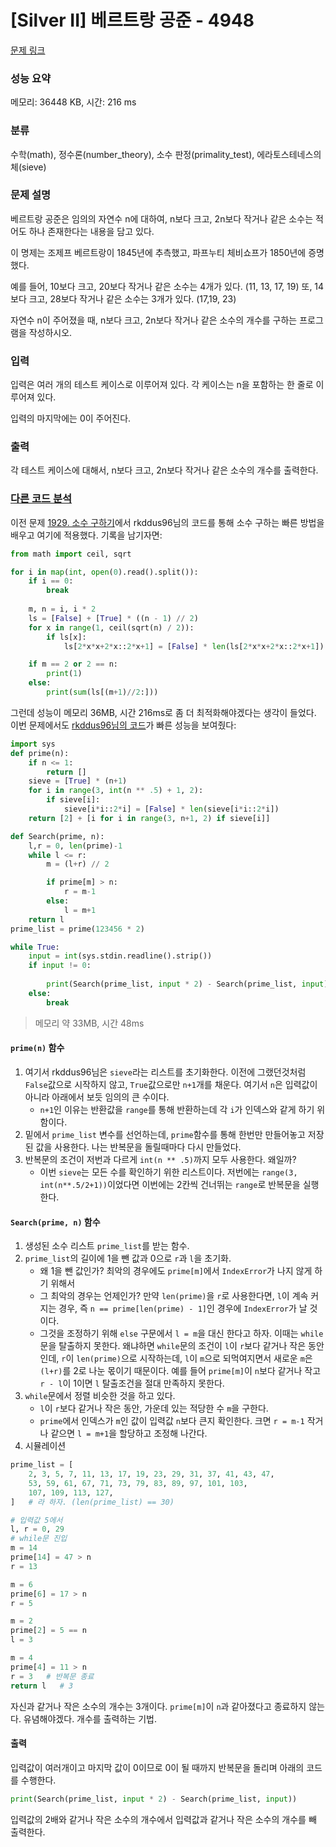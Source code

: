 # [Silver II] 베르트랑 공준 - 4948 

[문제 링크](https://www.acmicpc.net/problem/4948) 

### 성능 요약

메모리: 36448 KB, 시간: 216 ms

### 분류

수학(math), 정수론(number_theory), 소수 판정(primality_test), 에라토스테네스의 체(sieve)

### 문제 설명

<p>베르트랑 공준은 임의의 자연수 n에 대하여, n보다 크고, 2n보다 작거나 같은 소수는 적어도 하나 존재한다는 내용을 담고 있다.</p>

<p>이 명제는 조제프 베르트랑이 1845년에 추측했고, 파프누티 체비쇼프가 1850년에 증명했다.</p>

<p>예를 들어, 10보다 크고, 20보다 작거나 같은 소수는 4개가 있다. (11, 13, 17, 19) 또, 14보다 크고, 28보다 작거나 같은 소수는 3개가 있다. (17,19, 23)</p>

<p>자연수 n이 주어졌을 때, n보다 크고, 2n보다 작거나 같은 소수의 개수를 구하는 프로그램을 작성하시오. </p>

### 입력 

 <p>입력은 여러 개의 테스트 케이스로 이루어져 있다. 각 케이스는 n을 포함하는 한 줄로 이루어져 있다.</p>

<p>입력의 마지막에는 0이 주어진다.</p>

### 출력 

 <p>각 테스트 케이스에 대해서, n보다 크고, 2n보다 작거나 같은 소수의 개수를 출력한다.</p>

### [다른 코드 분석](https://velog.io/@thebjko/%EB%B0%B1%EC%A4%80-4948.-%EB%B2%A0%EB%A5%B4%ED%8A%B8%EB%9E%91-%EA%B3%B5%EC%A4%80-%EC%BD%94%EB%93%9C-%EB%B6%84%EC%84%9D)

이전 문제 [1929. 소수 구하기](https://velog.io/@thebjko/백준-1929.-소수-구하기-코드-분석)에서 rkddus96님의 코드를 통해 소수 구하는 빠른 방법을 배우고 여기에 적용했다. 기록을 남기자면:
```python
from math import ceil, sqrt

for i in map(int, open(0).read().split()):
    if i == 0:
        break
    
    m, n = i, i * 2
    ls = [False] + [True] * ((n - 1) // 2)
    for x in range(1, ceil(sqrt(n) / 2)):
        if ls[x]:
            ls[2*x*x+2*x::2*x+1] = [False] * len(ls[2*x*x+2*x::2*x+1])

    if m == 2 or 2 == n:
        print(1)
    else:
        print(sum(ls[(m+1)//2:]))

```

그런데 성능이 메모리 36MB, 시간 216ms로 좀 더 최적화해야겠다는 생각이 들었다. 이번 문제에서도 [rkddus96님의 코드](https://www.acmicpc.net/source/53395973)가 빠른 성능을 보여줬다:

```python
import sys
def prime(n):
    if n <= 1:
        return []
    sieve = [True] * (n+1)
    for i in range(3, int(n ** .5) + 1, 2):
        if sieve[i]:
            sieve[i*i::2*i] = [False] * len(sieve[i*i::2*i])
    return [2] + [i for i in range(3, n+1, 2) if sieve[i]]

def Search(prime, n):
    l,r = 0, len(prime)-1
    while l <= r:
        m = (l+r) // 2

        if prime[m] > n:
            r = m-1
        else:
            l = m+1
    return l
prime_list = prime(123456 * 2)

while True:
    input = int(sys.stdin.readline().strip())
    if input != 0:
        
        print(Search(prime_list, input * 2) - Search(prime_list, input))
    else:
        break

```
> 메모리 약 33MB, 시간 48ms

#### `prime(n)` 함수
1. 여기서 rkddus96님은 `sieve`라는 리스트를 초기화한다. 이전에 그랬던것처럼 `False`값으로 시작하지 않고, `True`값으로만 `n+1`개를 채운다. 여기서 `n`은 입력값이 아니라 아래에서 보듯 임의의 큰 수이다.
	- `n+1`인 이유는 반환값을 `range`를 통해 반환하는데 각 `i`가 인덱스와 같게 하기 위함이다.
2. 밑에서 `prime_list` 변수를 선언하는데, `prime`함수를 통해 한번만 만들어놓고 저장된 값을 사용한다. 나는 반복문을 돌릴때마다 다시 만들었다.
3. 반복문의 조건이 저번과 다르게 `int(n ** .5)`까지 모두 사용한다. 왜일까? 
	- 이번 `sieve`는 모든 수를 확인하기 위한 리스트이다. 저번에는 `range(3, int(n**.5/2+1))`이었다면 이번에는 2칸씩 건너뛰는 `range`로 반복문을 실행한다.

#### `Search(prime, n)` 함수
1. 생성된 소수 리스트 `prime_list`를 받는 함수.
2. `prime_list`의 길이에 1을 뺀 값과 0으로 `r`과 `l`을 초기화.
	- 왜 1을 뺀 값인가? 최악의 경우에도 `prime[m]`에서 `IndexError`가 나지 않게 하기 위해서
    - 그 최악의 경우는 언제인가? 만약 `len(prime)`을 `r`로 사용한다면, `l`이 계속 커지는 경우, 즉 `n == prime[len(prime) - 1]`인 경우에 `IndexError`가 날 것이다.
    - 그것을 조정하기 위해 `else` 구문에서 `l = m`을 대신 한다고 하자. 이때는 `while`문을 탈출하지 못한다. 왜냐하면 `while`문의 조건이 `l`이 `r`보다 같거나 작은 동안인데, `r`이 `len(prime)`으로 시작하는데, `l`이 `m`으로 되먹여지면서 새로운 `m`은 `(l+r)`를 2로 나눈 몫이기 때문이다. 예를 들어 `prime[m]`이 `n`보다 같거나 작고 `r - l`이 1이면 `l` 탈출조건을 절대 만족하지 못한다. 
3. `while`문에서 정렬 비슷한 것을 하고 있다.
	- `l`이 `r`보다 같거나 작은 동안, 가운데 있는 적당한 수 `m`을 구한다.
    - `prime`에서 인덱스가 `m`인 값이 입력값 `n`보다 큰지 확인한다. 크면 `r = m-1` 작거나 같으면 `l = m+1`을 할당하고 조정해 나간다.
4. 시뮬레이션
```python
prime_list = [
	2, 3, 5, 7, 11, 13, 17, 19, 23, 29, 31, 37, 41, 43, 47, 
    53, 59, 61, 67, 71, 73, 79, 83, 89, 97, 101, 103, 
    107, 109, 113, 127,
]   # 라 하자. (len(prime_list) == 30)

# 입력값 5에서
l, r = 0, 29
# while문 진입
m = 14
prime[14] = 47 > n
r = 13

m = 6
prime[6] = 17 > n
r = 5

m = 2
prime[2] = 5 == n
l = 3

m = 4
prime[4] = 11 > n
r = 3   # 반복문 종료
return l   # 3

```

자신과 같거나 작은 소수의 개수는 3개이다.
`prime[m]`이 `n`과 같아졌다고 종료하지 않는다. 유념해야겠다. 개수를 출력하는 기법.

#### 출력
입력값이 여러개이고 마지막 값이 0이므로 0이 될 때까지 반복문을 돌리며 아래의 코드를 수행한다.
```python
print(Search(prime_list, input * 2) - Search(prime_list, input))
```

입력값의 2배와 같거나 작은 소수의 개수에서 입력값과 같거나 작은 소수의 개수를 빼 출력한다.